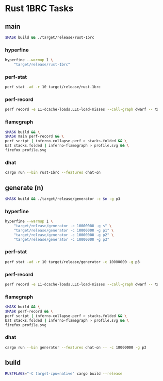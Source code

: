 # Rust 1BRC Tasks

## main

```sh
$MASK build && ./target/release/rust-1brc
```

### hyperfine

```sh
hyperfine --warmup 1 \
    "target/release/rust-1brc"
```

### perf-stat

```sh
perf stat -ad -r 10 target/release/rust-1brc
```

### perf-record

```sh
perf record -e L1-dcache-loads,LLC-load-misses --call-graph dwarf -- target/release/rust-1brc
```

### flamegraph

```sh
$MASK build && \
$MASK main perf-record && \
perf script | inferno-collapse-perf > stacks.folded && \
bat stacks.folded | inferno-flamegraph > profile.svg && \
firefox profile.svg
```

### dhat

```sh
cargo run --bin rust-1brc --features dhat-on
```

## generate (n)

```sh
$MASK build && ./target/release/generator -c $n -g p3
```

### hyperfine

```sh
hyperfine --warmup 1 \
    "target/release/generator -c 10000000 -g s" \
    "target/release/generator -c 10000000 -g p1" \
    "target/release/generator -c 10000000 -g p2" \
    "target/release/generator -c 10000000 -g p3"
```

### perf-stat

```sh
perf stat -ad -r 10 target/release/generator -c 10000000 -g p3
```

### perf-record

```sh
perf record -e L1-dcache-loads,LLC-load-misses --call-graph dwarf -- target/release/generator -c 10000000 -g p3
```

### flamegraph

```sh
$MASK build && \
$MASK perf-record && \
perf script | inferno-collapse-perf > stacks.folded && \
bat stacks.folded | inferno-flamegraph > profile.svg && \
firefox profile.svg
```

### dhat

```sh
cargo run --bin generator --features dhat-on -- -c 10000000 -g p3
```

## build

```sh
RUSTFLAGS="-C target-cpu=native" cargo build --release
```

